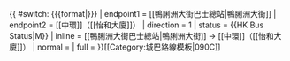 {{ #switch: {{{format|}}}
  | endpoint1 = [[鴨脷洲大街巴士總站|鴨脷洲大街]]
  | endpoint2 = [[中環]]（[[怡和大廈]]）
  | direction = 1
  | status = {{HK Bus Status|M}}
  | inline = [[鴨脷洲大街巴士總站|鴨脷洲大街]] → [[中環]]（[[怡和大廈]]）
  | normal =
  | full =
}}<noinclude>[[Category:城巴路線模板|090C]]</noinclude>
